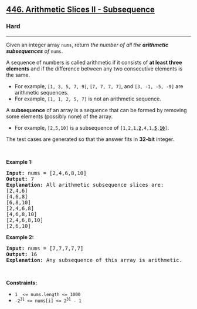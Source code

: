 <h2><a href="https://leetcode.com/problems/arithmetic-slices-ii-subsequence/">446. Arithmetic Slices II - Subsequence</a></h2><h3>Hard</h3><hr><div style="user-select: auto;"><p style="user-select: auto;">Given an integer array <code style="user-select: auto;">nums</code>, return <em style="user-select: auto;">the number of all the <strong style="user-select: auto;">arithmetic subsequences</strong> of</em> <code style="user-select: auto;">nums</code>.</p>

<p style="user-select: auto;">A sequence of numbers is called arithmetic if it consists of <strong style="user-select: auto;">at least three elements</strong> and if the difference between any two consecutive elements is the same.</p>

<ul style="user-select: auto;">
	<li style="user-select: auto;">For example, <code style="user-select: auto;">[1, 3, 5, 7, 9]</code>, <code style="user-select: auto;">[7, 7, 7, 7]</code>, and <code style="user-select: auto;">[3, -1, -5, -9]</code> are arithmetic sequences.</li>
	<li style="user-select: auto;">For example, <code style="user-select: auto;">[1, 1, 2, 5, 7]</code> is not an arithmetic sequence.</li>
</ul>

<p style="user-select: auto;">A <strong style="user-select: auto;">subsequence</strong> of an array is a sequence that can be formed by removing some elements (possibly none) of the array.</p>

<ul style="user-select: auto;">
	<li style="user-select: auto;">For example, <code style="user-select: auto;">[2,5,10]</code> is a subsequence of <code style="user-select: auto;">[1,2,1,<strong style="user-select: auto;"><u style="user-select: auto;">2</u></strong>,4,1,<u style="user-select: auto;"><strong style="user-select: auto;">5</strong></u>,<u style="user-select: auto;"><strong style="user-select: auto;">10</strong></u>]</code>.</li>
</ul>

<p style="user-select: auto;">The test cases are generated so that the answer fits in <strong style="user-select: auto;">32-bit</strong> integer.</p>

<p style="user-select: auto;">&nbsp;</p>
<p style="user-select: auto;"><strong class="example" style="user-select: auto;">Example 1:</strong></p>

<pre style="user-select: auto;"><strong style="user-select: auto;">Input:</strong> nums = [2,4,6,8,10]
<strong style="user-select: auto;">Output:</strong> 7
<strong style="user-select: auto;">Explanation:</strong> All arithmetic subsequence slices are:
[2,4,6]
[4,6,8]
[6,8,10]
[2,4,6,8]
[4,6,8,10]
[2,4,6,8,10]
[2,6,10]
</pre>

<p style="user-select: auto;"><strong class="example" style="user-select: auto;">Example 2:</strong></p>

<pre style="user-select: auto;"><strong style="user-select: auto;">Input:</strong> nums = [7,7,7,7,7]
<strong style="user-select: auto;">Output:</strong> 16
<strong style="user-select: auto;">Explanation:</strong> Any subsequence of this array is arithmetic.
</pre>

<p style="user-select: auto;">&nbsp;</p>
<p style="user-select: auto;"><strong style="user-select: auto;">Constraints:</strong></p>

<ul style="user-select: auto;">
	<li style="user-select: auto;"><code style="user-select: auto;">1&nbsp; &lt;= nums.length &lt;= 1000</code></li>
	<li style="user-select: auto;"><code style="user-select: auto;">-2<sup style="user-select: auto;">31</sup> &lt;= nums[i] &lt;= 2<sup style="user-select: auto;">31</sup> - 1</code></li>
</ul>
</div>